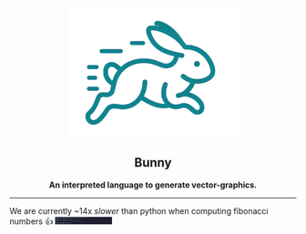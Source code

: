 <div align="center">
    <img alt="Bunny Logo" src="assets/logo.png" width="300">
    <h2>Bunny</h2>
    <b>An interpreted language to generate vector-graphics.</b>
</div>

---

We are currently ~14x *slower* than python when computing fibonacci numbers :+1:
<img alt="fib-benchmark" src="assets/fib-benchmark.png" width="100vw">


